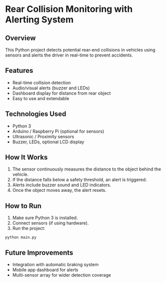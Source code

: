 # Rear Collision Monitoring with Alerting System 
 
## Overview 
This Python project detects potential rear-end collisions in vehicles using sensors and alerts the driver in real-time to prevent accidents. 
 
## Features 
- Real-time collision detection 
- Audio/visual alerts (buzzer and LEDs) 
- Dashboard display for distance from rear object 
- Easy to use and extendable 
 
## Technologies Used 
- Python 3 
- Arduino / Raspberry Pi (optional for sensors) 
- Ultrasonic / Proximity sensors 
- Buzzer, LEDs, optional LCD display 
 
## How It Works 
1. The sensor continuously measures the distance to the object behind the vehicle. 
2. If the distance falls below a safety threshold, an alert is triggered. 
3. Alerts include buzzer sound and LED indicators. 
4. Once the object moves away, the alert resets. 
 
## How to Run 
1. Make sure Python 3 is installed. 
2. Connect sensors (if using hardware). 
3. Run the project: 
``` 
python main.py 
``` 
 
## Future Improvements 
- Integration with automatic braking system 
- Mobile app dashboard for alerts 
- Multi-sensor array for wider detection coverage 
